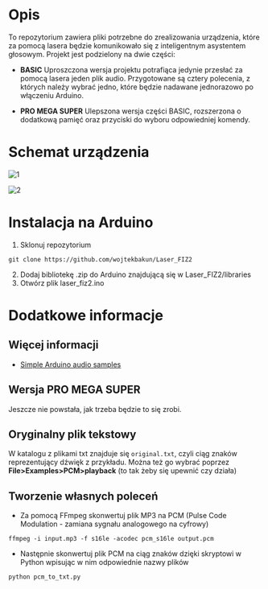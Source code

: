 # Opis
To repozytorium zawiera pliki potrzebne do zrealizowania urządzenia, które za pomocą lasera będzie komunikowało się z inteligentnym asystentem głosowym.
Projekt jest podzielony na dwie części: 

- **BASIC**
Uproszczona wersja projektu potrafiąca jedynie przesłać za pomocą lasera jeden plik audio. Przygotowane są cztery polecenia, z których należy wybrać jedno, które będzie nadawane jednorazowo po włączeniu Arduino.

- **PRO MEGA SUPER**
Ulepszona wersja części BASIC, rozszerzona o dodatkową pamięć oraz przyciski do wyboru odpowiedniej komendy.

# Schemat urządzenia

![1](https://github.com/wojtekbakun/Laser_FIZ2/assets/129949845/206ec55f-7232-42db-824e-029f1d294824)


![2](https://github.com/wojtekbakun/Laser_FIZ2/assets/129949845/e8b77f12-1ccb-4b72-ad5e-08c17e651b94)


# Instalacja na Arduino
1. Sklonuj repozytorium
```
git clone https://github.com/wojtekbakun/Laser_FIZ2
```
2. Dodaj bibliotekę .zip do Arduino znajdującą się w Laser_FIZ2/libraries
3. Otwórz plik laser_fiz2.ino
# Dodatkowe informacje
## Więcej informacji
- [Simple Arduino audio samples](https://highlowtech.org/?p=1963)
## Wersja PRO MEGA SUPER
Jeszcze nie powstała, jak trzeba będzie to się zrobi.
## Oryginalny plik tekstowy
W katalogu z plikami txt znajduje się `original.txt`, czyli ciąg znaków reprezentujący dźwięk z przykładu. Można też go wybrać poprzez **File>Examples>PCM>playback** (to tak żeby się upewnić czy działa)
## Tworzenie własnych poleceń
- Za pomocą FFmpeg skonwertuj plik MP3 na PCM (Pulse Code Modulation - zamiana sygnału analogowego na cyfrowy)
```
ffmpeg -i input.mp3 -f s16le -acodec pcm_s16le output.pcm
```

- Następnie skonwertuj plik PCM na ciąg znaków dzięki skryptowi w Python wpisując w nim odpowiednie nazwy plików
```
python pcm_to_txt.py
```
